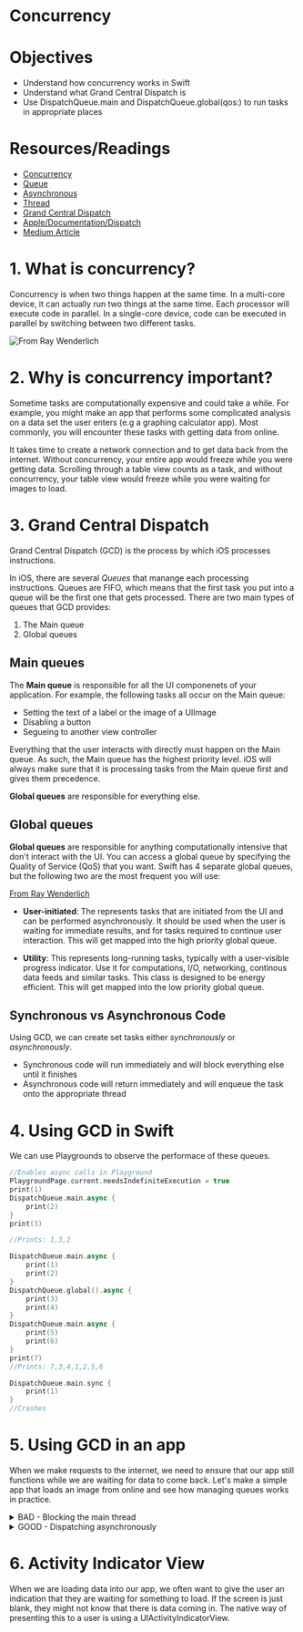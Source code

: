 # Concurrency

# Objectives

- Understand how concurrency works in Swift
- Understand what Grand Central Dispatch is
- Use DispatchQueue.main and DispatchQueue.global(qos:) to run tasks in appropriate places

# Resources/Readings

- [Concurrency](https://en.wikipedia.org/wiki/Concurrency_(computer_science))
- [Queue](https://en.wikipedia.org/wiki/Queue_(abstract_data_type))
- [Asynchronous](https://en.wikipedia.org/wiki/Asynchronous_I%2FO)
- [Thread](https://en.wikipedia.org/wiki/Thread_(computing))
- [Grand Central Dispatch](https://medium.com/modernnerd-code/grand-central-dispatch-crash-course-for-swift-3-8bf2652c1cb8)
- [Apple/Documentation/Dispatch](https://developer.apple.com/documentation/dispatch) 
- [Medium Article](https://medium.com/modernnerd-code/grand-central-dispatch-crash-course-for-swift-3-8bf2652c1cb8)


# 1. What is concurrency?

Concurrency is when two things happen at the same time.  In a multi-core device, it can actually run two things at the same time.  Each processor will execute code in parallel.  In a single-core device, code can be executed in parallel by switching between two different tasks.

![From Ray Wenderlich](https://koenig-media.raywenderlich.com/uploads/2014/01/Concurrency_vs_Parallelism.png)


# 2. Why is concurrency important?

Sometime tasks are computationally expensive and could take a while.  For example, you might make an app that performs some complicated analysis on a data set the user enters (e.g a graphing calculator app).  Most commonly, you will encounter these tasks with getting data from online.

It takes time to create a network connection and to get data back from the internet.  Without concurrency, your entire app would freeze while you were getting data.  Scrolling through a table view counts as a task, and without concurrency, your table view would freeze while you were waiting for images to load.

# 3. Grand Central Dispatch

Grand Central Dispatch (GCD) is the process by which iOS processes instructions.


In iOS, there are several *Queues* that manange each processing instructions.  Queues are FIFO, which means that the first task you put into a queue will be the first one that gets processed.  There are two main types of queues that GCD provides:

1. The Main queue
2. Global queues

## Main queues

The **Main queue** is responsible for all the UI componenets of your application.  For example, the following tasks all occur on the Main queue:

- Setting the text of a label or the image of a UIImage
- Disabling a button
- Segueing to another view controller

Everything that the user interacts with directly must happen on the Main queue.  As such, the Main queue has the highest priority level.  iOS will always make sure that it is processing tasks from the Main queue first and gives them precedence.

**Global queues** are responsible for everything else.  


## Global queues

**Global queues** are responsible for anything computationally intensive that don't interact with the UI.  You can access a global queue by specifying the Quality of Service (QoS) that you want.  Swift has 4 separate global queues, but the following two are the most frequent you will use:

[From Ray Wenderlich](https://www.raywenderlich.com/148513/grand-central-dispatch-tutorial-swift-3-part-1)

- **User-initiated**: The represents tasks that are initiated from the UI and can be performed asynchronously. It should be used when the user is waiting for immediate results, and for tasks required to continue user interaction. This will get mapped into the high priority global queue.

- **Utility**: This represents long-running tasks, typically with a user-visible progress indicator. Use it for computations, I/O, networking, continous data feeds and similar tasks. This class is designed to be energy efficient. This will get mapped into the low priority global queue.


## Synchronous vs Asynchronous Code

Using GCD, we can create set tasks either *synchronously* or *asynchronously*.  

- Synchronous code will run immediately and will block everything else until it finishes
- Asynchronous code will return immediately and will enqueue the task onto the appropriate thread

# 4. Using GCD in Swift

We can use Playgrounds to observe the performace of these queues.

```swift
//Enables async calls in Playground
PlaygroundPage.current.needsIndefiniteExecution = true
print(1)
DispatchQueue.main.async {
    print(2)
}
print(3)

//Prints: 1,3,2
```

```swift
DispatchQueue.main.async {
    print(1)
    print(2)
}
DispatchQueue.global().async {
    print(3)
    print(4)
}
DispatchQueue.main.async {
    print(5)
    print(6)
}
print(7)
//Prints: 7,3,4,1,2,5,6
```

```swift
DispatchQueue.main.sync {
    print(1)
}
//Crashes
```

# 5. Using GCD in an app

When we make requests to the internet, we need to ensure that our app still functions while we are waiting for data to come back.  Let's make a simple app that loads an image from online and see how managing queues works in practice.

<details>
<summary>BAD - Blocking the main thread</summary>

```swift 
class ViewController: UIViewController {

    @IBOutlet weak var imageView: UIImageView!
    
    func loadImage() {
        let urlStr = "https://apod.nasa.gov/apod/image/1711/OrionDust_Battistella_1824.jpg"
        guard let url = URL(string: urlStr) else { return }
        let data = try! Data(contentsOf: url)
        let onlineImage = UIImage(data: data)
        print("setting image")
        self.imageView.image = onlineImage
        print("just dispatched back to main queue")
    }
    
    @IBAction func loadImageButtonPressed(_ sender: UIButton) {
        loadImage()
        print("just called load image")
        sender.isEnabled = false
    }
}
```
</details>


<details>
<summary> GOOD - Dispatching asynchronously</summary>

```swift
class ViewController: UIViewController {

    @IBOutlet weak var imageView: UIImageView!
        
    func loadImage() {
        let urlStr = "https://apod.nasa.gov/apod/image/1711/OrionDust_Battistella_1824.jpg"
        guard let url = URL(string: urlStr) else { return }
        DispatchQueue.global(qos: .userInitiated).async {
            let data = try! Data(contentsOf: url)
            let onlineImage = UIImage(data: data)
            DispatchQueue.main.async {
                print("setting image")
                self.imageView.image = onlineImage
            }
            print("just dispatched back to main queue")
        }
    }
    
    @IBAction func loadImageButtonPressed(_ sender: UIButton) {
        loadImage()
        print("just called load image")
        sender.isEnabled = false
    }
}
```

</details>

# 6. Activity Indicator View

When we are loading data into our app, we often want to give the user an indication that they are waiting for something to load.  If the screen is just blank, they might not know that there is data coming in.  The native way of presenting this to a user is using a UIActivityIndicatorView.  
